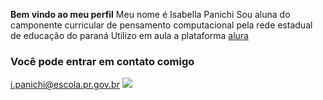 **Bem vindo ao meu perfil**
Meu nome é Isabella Panichi
Sou aluna do camponente curricular de pensamento computacional pela rede estadual de educação do paraná 
Utilizo em aula a plataforma [alura](https://www.alura.com.br)
### Você pode entrar em contato comigo 
i.panichi@escola.pr.gov.br
![](https://i.pinimg.com/originals/ef/b2/72/efb272a61a5e1d6439e9418262fc0d7b.gif)
